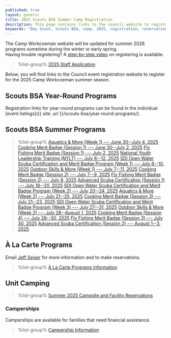 ```yaml
---
published: true
layout: generic
title: 2025 Scouts BSA Summer Camp Registration
description: This page contains links to the council website to register for the 2025 Camp Workcoeman summer season.
keywords: "Boy Scout, Scouts BSA, camp, 2025, registration, reservation"
---
```


<div class="alert alert-info">
The Camp Workcoeman website will be updated for summer 2026 programs sometime during the winter or early spring.
</div>

<div class="alert alert-info">
Having trouble registering? A <a href="https://www.youtube.com/watch?v=0AEZJ_C0ysI&list=PLGp-1PFhlCejn4IKn1MTfYR28Hd2u1vKb&index=1">step-by-step video</a> on registering is available.
</div>

> %list-group%
> <a href="https://forms.gle/peK2HNtNRtSgfaEU9" class="list-group-item">2025 Staff Application</a>

Below, you will find links to the Council event registration website to register for the 2025 Camp Workcoeman summer season.

## Scouts BSA Year-Round Programs

Registration links for year-round programs can be found in the individual [event listings]({{ site. url }}/scouts-bsa/year-round-programs/).

## Scouts BSA Summer Programs

> %list-group%
> <a href="https://scoutingevent.com/066-96910" class="list-group-item">Aquatics & More (Week 1) --- June 30--July 4, 2025</a>
> <a href="https://scoutingevent.com/066-96085" class="list-group-item">Cooking Merit Badge (Session 1) --- June 30--July 2, 2025</a>
> <a href="https://scoutingevent.com/066-96910-227539" class="list-group-item">Fly Fishing Merit Badge (Session 1) --- July 2, 2025</a>
> <a href="https://scoutingevent.com/066-93788" class="list-group-item">National Youth Leadership Training (NYLT) --- July 6--12, 2025</a>
> <a href="https://scoutingevent.com/066-94732" class="list-group-item">SDI Open Water Scuba Certification and Merit Badge Program (Week 1) --- July 6--10, 2025</a>
> <a href="https://scoutingevent.com/066-96910" class="list-group-item">Outdoor Skills & More (Week 1) --- July 7--11, 2025</a>
> <a href="https://scoutingevent.com/066-96085" class="list-group-item">Cooking Merit Badge (Session 2) --- July 7--9, 2025</a>
> <a href="https://scoutingevent.com/066-96910-227546" class="list-group-item">Fly Fishing Merit Badge (Session 2) --- July 9, 2025</a>
> <a href="https://scoutingevent.com/066-94732" class="list-group-item">Advanced Scuba Certification (Session 1) --- July 18--20, 2025</a>
> <a href="https://scoutingevent.com/066-94732" class="list-group-item">SDI Open Water Scuba Certification and Merit Badge Program (Week 2) --- July 20--24, 2025</a>
> <a href="https://scoutingevent.com/066-96910" class="list-group-item">Aquatics & More (Week 2) --- July 21--25, 2025</a>
> <a href="https://scoutingevent.com/066-96085" class="list-group-item">Cooking Merit Badge (Session 3) --- July 21--23, 2025</a>
> <a href="https://scoutingevent.com/066-94732" class="list-group-item">SDI Open Water Scuba Certification and Merit Badge Program (Week 3) --- July 27--31, 2025</a>
> <a href="https://scoutingevent.com/066-96910" class="list-group-item">Outdoor Skills & More (Week 2) --- July 28--August 1, 2025</a>
> <a href="https://scoutingevent.com/066-96085" class="list-group-item">Cooking Merit Badge (Session 4) --- July 28--30, 2025</a>
> <a href="https://scoutingevent.com/066-96910-227548" class="list-group-item">Fly Fishing Merit Badge (Session 3) --- July 30, 2025</a>
> <a href="https://scoutingevent.com/066-94732" class="list-group-item">Advanced Scuba Certification (Session 2) --- August 1--3, 2025</a>

## À La Carte Programs
Email <a href="mailto:jseiser@campworkcoeman.org">Jeff Seiser</a> for more information and to make reservations.

> %list-group%
> <a href="{{ site.url }}/summer-camp/a-la-carte-programs/" class="list-group-item">À La Carte Programs Information</a>

## Unit Camping
> %list-group%
> <a href="https://campreservation.com/066/Camps/636" class="list-group-item">Summer 2025 Campsite and Facility Reservations</a>

### Camperships

Camperships are available for families that need financial assistance.

> %list-group%
> <a href="{{ site.url }}/summer-camp/camperships/" class="list-group-item">Campership Information</a>

